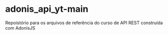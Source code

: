 # adonis_api_yt-main
 Repoistório para os arquivos de referência do curso de API REST construída com AdonisJS

